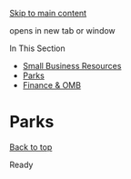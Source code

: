 [Skip to main content](https://www.pittsburghpa.gov/Training/Parks#main-content)

opens in new tab or window

In This Section

- [Small Business Resources](https://www.pittsburghpa.gov/Business-Development/Small-Business-Resources)
- [Parks](https://www.pittsburghpa.gov/Training/Parks)
- [Finance & OMB](https://www.pittsburghpa.gov/Training/Finance-OMB)

# Parks

[Back to top](https://www.pittsburghpa.gov/Training/Parks#body-top)

Ready
